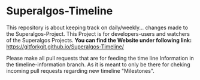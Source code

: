 # Superalgos-Timeline
This repository is about keeping track on daily/weekly... changes made to the Superalgos-Project. This Project is for developers-users and watchers of the Superalgos Projects.
**You can find the Website under following link:** https://gitforkgit.github.io/Superalgos-Timeline/

Please make all pull requests that are for feeding the time line Information in the timeline-information branch. As it is meant to only be there for cheking incoming pull requests regarding new timeline "Milestones".
